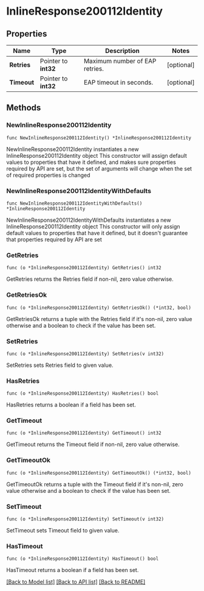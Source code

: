 # InlineResponse200112Identity

## Properties

Name | Type | Description | Notes
------------ | ------------- | ------------- | -------------
**Retries** | Pointer to **int32** | Maximum number of EAP retries. | [optional] 
**Timeout** | Pointer to **int32** | EAP timeout in seconds. | [optional] 

## Methods

### NewInlineResponse200112Identity

`func NewInlineResponse200112Identity() *InlineResponse200112Identity`

NewInlineResponse200112Identity instantiates a new InlineResponse200112Identity object
This constructor will assign default values to properties that have it defined,
and makes sure properties required by API are set, but the set of arguments
will change when the set of required properties is changed

### NewInlineResponse200112IdentityWithDefaults

`func NewInlineResponse200112IdentityWithDefaults() *InlineResponse200112Identity`

NewInlineResponse200112IdentityWithDefaults instantiates a new InlineResponse200112Identity object
This constructor will only assign default values to properties that have it defined,
but it doesn't guarantee that properties required by API are set

### GetRetries

`func (o *InlineResponse200112Identity) GetRetries() int32`

GetRetries returns the Retries field if non-nil, zero value otherwise.

### GetRetriesOk

`func (o *InlineResponse200112Identity) GetRetriesOk() (*int32, bool)`

GetRetriesOk returns a tuple with the Retries field if it's non-nil, zero value otherwise
and a boolean to check if the value has been set.

### SetRetries

`func (o *InlineResponse200112Identity) SetRetries(v int32)`

SetRetries sets Retries field to given value.

### HasRetries

`func (o *InlineResponse200112Identity) HasRetries() bool`

HasRetries returns a boolean if a field has been set.

### GetTimeout

`func (o *InlineResponse200112Identity) GetTimeout() int32`

GetTimeout returns the Timeout field if non-nil, zero value otherwise.

### GetTimeoutOk

`func (o *InlineResponse200112Identity) GetTimeoutOk() (*int32, bool)`

GetTimeoutOk returns a tuple with the Timeout field if it's non-nil, zero value otherwise
and a boolean to check if the value has been set.

### SetTimeout

`func (o *InlineResponse200112Identity) SetTimeout(v int32)`

SetTimeout sets Timeout field to given value.

### HasTimeout

`func (o *InlineResponse200112Identity) HasTimeout() bool`

HasTimeout returns a boolean if a field has been set.


[[Back to Model list]](../README.md#documentation-for-models) [[Back to API list]](../README.md#documentation-for-api-endpoints) [[Back to README]](../README.md)


